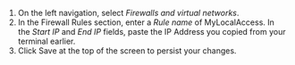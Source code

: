    1. On the left navigation, select *Firewalls and virtual networks*.
   1. In the Firewall Rules section, enter a *Rule name* of MyLocalAccess.  In the *Start IP* and *End IP* fields, paste the IP Address you copied from your terminal earlier.
   1. Click Save at the top of the screen to persist your changes.